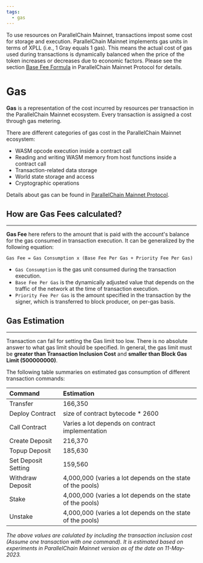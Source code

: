 ```yaml
---
tags:
  - gas
---
```


To use resources on ParallelChain Mainnet, transactions impost some cost for storage and execution. ParallelChain Mainnet implements gas units in terms of XPLL (i.e., 1 Gray equals 1 gas). This means the actual cost of gas used during transactions is dynamically balanced when the price of the token increases or decreases due to economic factors. Please see the section [Base Fee Formula](https://github.com/parallelchain-io/parallelchain-protocol/blob/master/Blockchain.md#Base-fee-formula) in ParallelChain Mainnet Protocol for details.

# Gas

**Gas** is a representation of the cost incurred by resources per transaction in the ParallelChain Mainnet ecosystem. Every transaction is assigned a cost through gas metering.

There are different categories of gas cost in the ParallelChain Mainnet ecosystem:

- WASM opcode execution inside a contract call
- Reading and writing WASM memory from host functions inside a contract call
- Transaction-related data storage
- World state storage and access
- Cryptographic operations

Details about gas can be found in [ParallelChain Mainnet Protocol](https://github.com/parallelchain-io/parallelchain-protocol/blob/master/Gas.md).

## How are Gas Fees calculated?
---

**Gas Fee** here refers to the amount that is paid with the account's balance for the gas consumed in transaction execution. It can be generalized by the following equation:

```text
Gas Fee = Gas Consumption x (Base Fee Per Gas + Priority Fee Per Gas)
```

- `Gas Consumption` is the gas unit consumed during the transaction execution. 
- `Base Fee Per Gas` is the dynamically adjusted value that depends on the traffic of the network at the time of transaction execution.
- `Priority Fee Per Gas` is the amount specified in the transaction by the signer, which is transferred to block producer, on per-gas basis.

## Gas Estimation
---

Transaction can fail for setting the Gas limit too low. There is no absolute answer to what gas limit should be specified. In general, the gas limit must be **greater than Transaction Inclusion Cost** and **smaller than Block Gas Limit (500000000)**.

The following table summaries on estimated gas consumption of different transaction commands:

|Command|Estimation|
|:---|:---|
|Transfer|166,350|
|Deploy Contract|size of contract bytecode * 2600 |
|Call Contract| Varies a lot depends on contract implementation|
|Create Deposit| 216,370 |
|Topup Deposit| 185,630 |
|Set Deposit Setting| 159,560 |
|Withdraw Deposit| 4,000,000 (varies a lot depends on the state of the pools)|
|Stake| 4,000,000 (varies a lot depends on the state of the pools)|
|Unstake| 4,000,000 (varies a lot depends on the state of the pools)|

*The above values are calulated by including the transaction inclusion cost (Assume one transaction with one command). It is estimated based on experiments in ParallelChain Mainnet version as of the date on 11-May-2023.*

